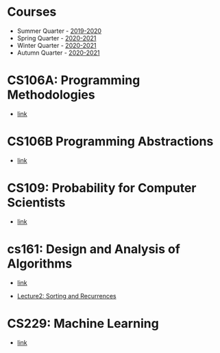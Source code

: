 # Courses 
 - Summer Quarter - [2019-2020](http://cs.stanford.edu/courses/schedules/2019-2020.summer.php)
 - Spring Quarter - [2020-2021](https://cs.stanford.edu/courses/schedules/2020-2021.spring.php)
 - Winter Quarter - [2020-2021](https://cs.stanford.edu/courses/schedules/2020-2021.winter.php)
 - Autumn Quarter - [2020-2021](https://cs.stanford.edu/courses/schedules/2020-2021.autumn.php)


 # CS106A: Programming Methodologies
- [link](http://web.stanford.edu/class/cs106a/)

# CS106B Programming Abstractions
- [link](https://web.stanford.edu/class/cs106b/)

# CS109: Probability for Computer Scientists
- [link](http://web.stanford.edu/class/cs109/)

# cs161: Design and Analysis of Algorithms
- [link](http://web.stanford.edu/class/cs161/)

- [Lecture2: Sorting and Recurrences](https://docs.google.com/presentation/d/1OAqjscz-yzr32hbDJZ2VdwKIdu8ropGHQuEzQJfobgo/edit?usp=sharing)

# CS229: Machine Learning
- [link](http://cs229.stanford.edu/)
